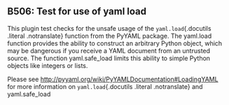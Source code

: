 B506: Test for use of yaml load
-------------------------------

This plugin test checks for the unsafe usage of the
`yaml.load`{.docutils .literal .notranslate} function from the PyYAML
package. The yaml.load function provides the ability to construct an
arbitrary Python object, which may be dangerous if you receive a YAML
document from an untrusted source. The function yaml.safe\_load limits
this ability to simple Python objects like integers or lists.

Please see <http://pyyaml.org/wiki/PyYAMLDocumentation#LoadingYAML> for
more information on `yaml.load`{.docutils .literal .notranslate} and
yaml.safe\_load
